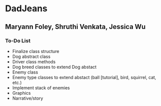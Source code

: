 # DadJeans
## Maryann Foley, Shruthi Venkata, Jessica Wu

### To-Do List
- Finalize class structure
- Dog abstract class
- Driver class methods
- Dog breed classes to extend Dog abstact
- Enemy class
- Enemy type classes to extend abstact (ball [tutorial], bird, squirrel, cat, etc.)
- Implement stack of enemies
- Graphics
- Narrative/story
